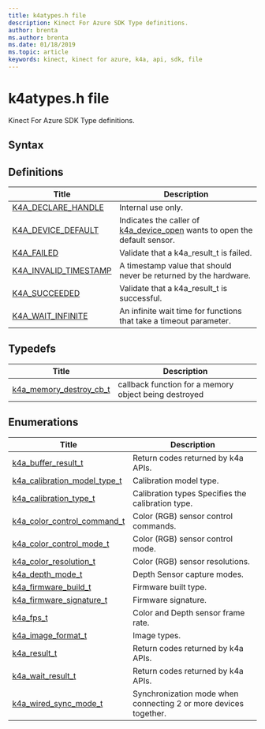 ```yaml
---
title: k4atypes.h file
description: Kinect For Azure SDK Type definitions. 
author: brenta
ms.author: brenta
ms.date: 01/18/2019
ms.topic: article
keywords: kinect, kinect for azure, k4a, api, sdk, file
---
```

# k4atypes.h file

Kinect For Azure SDK Type definitions. 

## Syntax


## Definitions

|  Title | Description |
|--------|-------------|
| [K4A_DECLARE_HANDLE](~/api/current/K4A-DECLARE-HANDLE.md) | Internal use only.  |
| [K4A_DEVICE_DEFAULT](~/api/current/K4A-DEVICE-DEFAULT.md) | Indicates the caller of  [k4a_device_open](~/api/current/k4a-device-open.md)  wants to open the default sensor.  |
| [K4A_FAILED](~/api/current/K4A-FAILED.md) | Validate that a k4a_result_t is failed.  |
| [K4A_INVALID_TIMESTAMP](~/api/current/K4A-INVALID-TIMESTAMP.md) | A timestamp value that should never be returned by the hardware.  |
| [K4A_SUCCEEDED](~/api/current/K4A-SUCCEEDED.md) | Validate that a k4a_result_t is successful.  |
| [K4A_WAIT_INFINITE](~/api/current/K4A-WAIT-INFINITE.md) | An infinite wait time for functions that take a timeout parameter.  |

## Typedefs

|  Title | Description |
|--------|-------------|
| [k4a_memory_destroy_cb_t](~/api/current/k4a-memory-destroy-cb-t.md) | callback function for a memory object being destroyed  |

## Enumerations

|  Title | Description |
|--------|-------------|
| [k4a_buffer_result_t](~/api/current/k4a-buffer-result-t.md) | Return codes returned by k4a APIs.  |
| [k4a_calibration_model_type_t](~/api/current/k4a-calibration-model-type-t.md) | Calibration model type.  |
| [k4a_calibration_type_t](~/api/current/k4a-calibration-type-t.md) | Calibration types Specifies the calibration type.  |
| [k4a_color_control_command_t](~/api/current/k4a-color-control-command-t.md) | Color (RGB) sensor control commands.  |
| [k4a_color_control_mode_t](~/api/current/k4a-color-control-mode-t.md) | Color (RGB) sensor control mode.  |
| [k4a_color_resolution_t](~/api/current/k4a-color-resolution-t.md) | Color (RGB) sensor resolutions.  |
| [k4a_depth_mode_t](~/api/current/k4a-depth-mode-t.md) | Depth Sensor capture modes.  |
| [k4a_firmware_build_t](~/api/current/k4a-firmware-build-t.md) | Firmware built type.  |
| [k4a_firmware_signature_t](~/api/current/k4a-firmware-signature-t.md) | Firmware signature.  |
| [k4a_fps_t](~/api/current/k4a-fps-t.md) | Color and Depth sensor frame rate.  |
| [k4a_image_format_t](~/api/current/k4a-image-format-t.md) | Image types.  |
| [k4a_result_t](~/api/current/k4a-result-t.md) | Return codes returned by k4a APIs.  |
| [k4a_wait_result_t](~/api/current/k4a-wait-result-t.md) | Return codes returned by k4a APIs.  |
| [k4a_wired_sync_mode_t](~/api/current/k4a-wired-sync-mode-t.md) | Synchronization mode when connecting 2 or more devices together.  |

